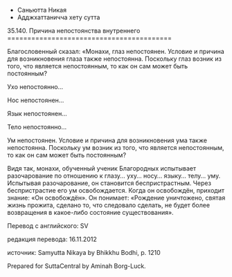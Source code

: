 









* Саньютта Никая
* Адджхаттаничча хету сутта


35\.140\. Причина непостоянства внутреннего
\=\=\=\=\=\=\=\=\=\=\=\=\=\=\=\=\=\=\=\=\=\=\=\=\=\=\=\=\=\=\=\=\=\=\=\=\=\=\=\=\=



Благословенный сказал: «Монахи, глаз непостоянен\. Условие и причина для возникновения глаза также непостоянна\. Поскольку глаз возник из того, что является непостоянным, то как он сам может быть постоянным?


Ухо непостоянно…


Нос непостоянен…


Язык непостоянен…


Тело непостоянно…


Ум непостоянен\. Условие и причина для возникновения ума также непостоянна\. Поскольку ум возник из того, что является непостоянным, то как он сам может быть постоянным?


Видя так, монахи, обученный ученик Благородных испытывает разочарование по отношению к глазу… уху… носу… языку… телу… уму\. Испытывая разочарование, он становится беспристрастным\. Через беспристрастие его ум освобождается\. Когда он освобождён, приходит знание: «Он освобождён»\. Он понимает: «Рождение уничтожено, святая жизнь прожита, сделано то, что следовало сделать, не будет более возвращения в какое\-либо состояние существования»\.



Перевод с английского: SV


редакция перевода: 16\.11\.2012


источник: Samyutta Nikaya by Bhikkhu Bodhi, p\. 1210


Prepared for SuttaCentral by Aminah Borg\-Luck\.






